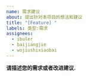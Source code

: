 ```yaml
---
name: 需求建议
about: 提出针对本项目的想法和建议
title: "[Feature] "
labels: 类型:需求
assignees: 
  - ibuler
  - baijiangjie
  - wojiushixiaobai
---
```


**请描述您的需求或者改进建议.**
